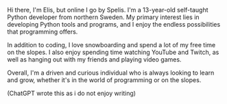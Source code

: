 Hi there, I'm Elis, but online I go by Spelis. I'm a 13-year-old self-taught Python developer from northern Sweden. My primary interest lies in developing Python tools and programs, and I enjoy the endless possibilities that programming offers.

In addition to coding, I love snowboarding and spend a lot of my free time on the slopes. I also enjoy spending time watching YouTube and Twitch, as well as hanging out with my friends and playing video games.

Overall, I'm a driven and curious individual who is always looking to learn and grow, whether it's in the world of programming or on the slopes.

(ChatGPT wrote this as i do not enjoy writing) 

